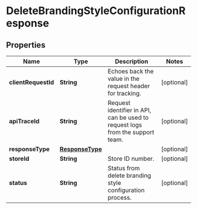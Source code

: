 

# DeleteBrandingStyleConfigurationResponse

## Properties

Name | Type | Description | Notes
------------ | ------------- | ------------- | -------------
**clientRequestId** | **String** | Echoes back the value in the request header for tracking. |  [optional]
**apiTraceId** | **String** | Request identifier in API, can be used to request logs from the support team. |  [optional]
**responseType** | [**ResponseType**](ResponseType.md) |  |  [optional]
**storeId** | **String** | Store ID number. |  [optional]
**status** | **String** | Status from delete branding style configuration process. |  [optional]



